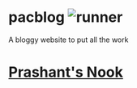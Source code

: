 # pacblog ![runner](https://github.com/itspacchu/pacblog/actions/workflows/runner.yaml/badge.svg)

A bloggy website to put all the work 

# [ Prashant's Nook ](https://prashantnook.in/projects)
